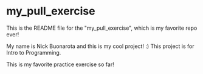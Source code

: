 # my_pull_exercise

This is the README file for the "my_pull_exercise", which is my favorite repo ever!

My name is Nick Buonarota and this is my cool project! :)
This project is for Intro to Programming.

This is my favorite practice exercise so far!
